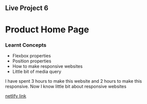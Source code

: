 ## Live Project 6

# Product Home Page 

### Learnt Concepts
- Flexbox properties
- Position properties
- How to make responsive websites
- Little bit of media query

I have spent 3 hours to make this website and 2 hours to make this responsive. Now I know little bit about responsive websites

[netlify link](https://live-project-product-homepage.netlify.app/)